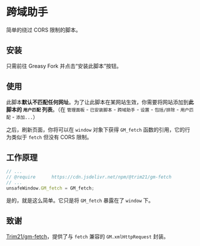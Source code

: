 # 跨域助手

简单的绕过 CORS 限制的脚本。

## 安装

只需前往 Greasy Fork 并点击“安装此脚本”按钮。

## 使用

此脚本**默认不匹配任何网址**。为了让此脚本在某网站生效，你需要将网站添加到**此脚本的 `用户匹配` 列表**。（在 `管理面板` - `已安装脚本` - `跨域助手` - `设置` - `包括/排除` - `用户匹配` - `添加...`）

之后，刷新页面，你将可以在 `window` 对象下获得 `GM_fetch` 函数的引用，它的行为类似于 `fetch` 但没有 CORS 限制。

## 工作原理

```javascript
// ...
// @require      https://cdn.jsdelivr.net/npm/@trim21/gm-fetch
// ...
unsafeWindow.GM_fetch = GM_fetch;
```

是的，就是这么简单。它只是将 `GM_fetch` 暴露在了 `window` 下。

## 致谢

[Trim21/gm-fetch](https://github.com/Trim21/gm-fetch)，提供了与 `fetch` 兼容的 `GM.xmlHttpRequest` 封装。
